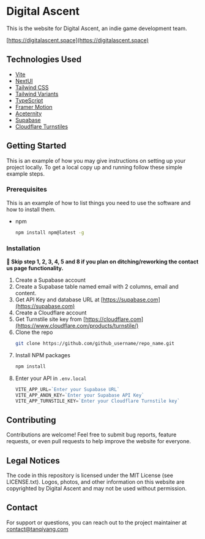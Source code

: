# Digital Ascent

This is the website for Digital Ascent, an indie game development team. 

[https://digitalascent.space](https://digitalascent.space)

## Technologies Used

- [Vite](https://vitejs.dev/guide/)
- [NextUI](https://nextui.org)
- [Tailwind CSS](https://tailwindcss.com)
- [Tailwind Variants](https://tailwind-variants.org)
- [TypeScript](https://www.typescriptlang.org)
- [Framer Motion](https://www.framer.com/motion)
- [Aceternity](https://ui.aceternity.com)
- [Supabase](https://supabase.com)
- [Cloudflare Turnstiles](https://www.cloudflare.com/products/turnstile)


<!-- GETTING STARTED -->
## Getting Started

This is an example of how you may give instructions on setting up your project locally.
To get a local copy up and running follow these simple example steps.

### Prerequisites

This is an example of how to list things you need to use the software and how to install them.
* npm
  ```sh
  npm install npm@latest -g
  ```

### Installation

**📌 Skip step 1, 2, 3, 4, 5 and 8 if you plan on ditching/reworking the contact us page functionality.**

1. Create a Supabase account
2. Create a Supabase table named email with 2 columns, email and content.
3. Get API Key and database URL at [https://supabase.com](https://supabase.com)
4. Create a Cloudflare account
5. Get Turnstile site key from [https://cloudflare.com](https://www.cloudflare.com/products/turnstile/)
6. Clone the repo
   ```sh
   git clone https://github.com/github_username/repo_name.git
   ```
7. Install NPM packages
   ```sh
   npm install
   ```
8. Enter your API in `.env.local`
   ```js
   VITE_APP_URL=`Enter your Supabase URL`
   VITE_APP_ANON_KEY=`Enter your Supabase API Key`
   VITE_APP_TURNSTILE_KEY=`Enter your Cloudflare Turnstile key`
   ```

## Contributing
Contributions are welcome! Feel free to submit bug reports, feature requests, or even pull requests to help improve the website for everyone.

## Legal Notices
The code in this repository is licensed under the MIT License (see LICENSE.txt). Logos, photos, and other information on this website are copyrighted by Digital Ascent and may not be used without permission.

## Contact
For support or questions, you can reach out to the project maintainer at contact@tanqiyang.com
